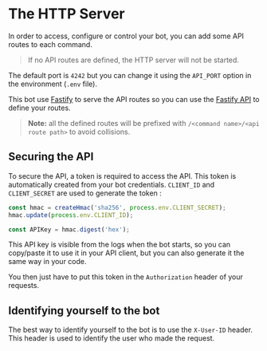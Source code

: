 # The HTTP Server

In order to access, configure or control your bot, you can add some API routes to each command.

> If no API routes are defined, the HTTP server will not be started.

The default port is `4242` but you can change it using the `API_PORT` option in the environment (`.env` file).

This bot use [Fastify](https://www.fastify.io/) to serve the API routes so you can use the [Fastify API](https://www.fastify.io/docs/latest/Routes/) to define your routes.

> **Note:** all the defined routes will be prefixed with `/<command name>/<api route path>` to avoid collisions.

## Securing the API

To secure the API, a token is required to access the API. This token is automatically created from your bot credentials.
`CLIENT_ID` and `CLIENT_SECRET` are used to generate the token :

```javascript
const hmac = createHmac('sha256', process.env.CLIENT_SECRET);
hmac.update(process.env.CLIENT_ID);

const APIKey = hmac.digest('hex');
```

This API key is visible from the logs when the bot starts, so you can copy/paste it to use it in your API client, but you can also generate it the same way in your code.

You then just have to put this token in the `Authorization` header of your requests.

## Identifying yourself to the bot

The best way to identify yourself to the bot is to use the `X-User-ID` header. This header is used to identify the user who made the request.

